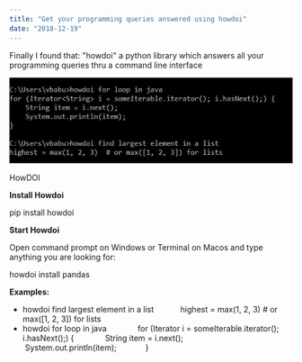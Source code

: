 ```yaml
---
title: "Get your programming queries answered using howdoi"
date: "2018-12-19"
---
```


Finally I found that: "howdoi" a python library which answers all your programming queries thru a command line interface

![](/images/2018/12/desktopimg.jpg)

HowDOI

**Install Howdoi**

pip install howdoi

**Start Howdoi**

Open command prompt on Windows or Terminal on Macos and type anything you are looking for:

howdoi install pandas

**Examples:**

- howdoi find largest element in a list
               highest = max(1, 2, 3) # or max(\[1, 2, 3\]) for lists
- howdoi for loop in java
                 for (Iterator i = someIterable.iterator(); i.hasNext();) {
                 String item = i.next();
                 System.out.println(item);
                }
